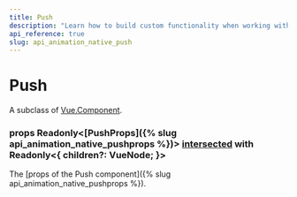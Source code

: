 ```yaml
---
title: Push
description: "Learn how to build custom functionality when working with the Vue Animations by Kendo UI with the help of the Push."
api_reference: true
slug: api_animation_native_push
---
```


# Push
A subclass of [Vue.Component](https://vuejs.org/docs/vue-component.html).


### props <span class='code'>Readonly<[PushProps]({% slug api_animation_native_pushprops %})> [intersected](https://www.typescriptlang.org/docs/handbook/advanced-types.html#intersection-types) with Readonly<{ children?: VueNode; }></span>
The [props of the Push component]({% slug api_animation_native_pushprops %}).



